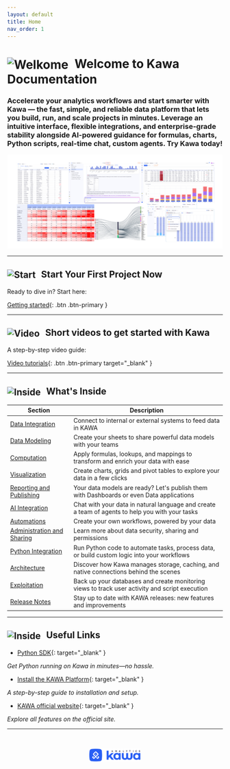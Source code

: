 ```yaml
---
layout: default
title: Home
nav_order: 1
---
```


<h1>
  <img
    src="{{ '/assets/icons/door_open.svg' | relative_url }}"
    alt="Welkome"
    width="48"
    style="vertical-align: middle; margin-right: 8px;"
  />
  Welcome to Kawa Documentation
</h1>

### Accelerate your analytics workflows and start smarter with **Kawa** — the fast, simple, and reliable data platform that lets you **build**, **run**, and **scale** projects in minutes. Leverage an intuitive interface, flexible integrations, and enterprise-grade stability alongside AI-powered guidance for formulas, charts, Python scripts, real-time chat, custom agents. **Try Kawa today!**


![home_page](./readme-assets/home1.png)


---

<h2>
  <img
    src="{{ '/assets/icons/rocket.svg' | relative_url }}"
    alt="Start"
    width="36"
    style="vertical-align: middle; margin-right: 8px;"
  />
  Start Your First Project Now
</h2>


Ready to dive in? Start here:

[Getting started](./00__getting_started.html){: .btn .btn-primary }

---
 
<h2>
  <img
    src="{{ '/assets/icons/play_circle.svg' | relative_url }}"
    alt="Video"
    width="36"
    style="vertical-align: middle; margin-right: 8px;"
  />
  Short videos to get started with Kawa
</h2>

A step-by-step video guide:

[Video tutorials](https://docs.kawa.ai/video-tutorials/english-tutorials){: .btn .btn-primary target="_blank" }

---

<h2>
  <img
    src="{{ '/assets/icons/data_table.svg' | relative_url }}"
    alt="Inside"
    width="36"
    style="vertical-align: middle; margin-right: 8px;"
  />
  What's Inside
</h2>

| Section         | Description                                                                                      
|----------------|--------------------------------------------------------------------------------------------------
| [Data Integration](./01_00_data_integration.html) | Connect to internal or external systems to feed data in KAWA                                     
| [Data Modeling](./02_00_modeling.html) | Create your sheets to share powerful data models with your teams                                 
| [Computation](03_00_computations.md) | Apply formulas, lookups, and mappings to transform and enrich your data with ease                
| [Visualization](./04_00_visualization.html) | Create charts, grids and pivot tables to explore your data in a few clicks                       
| [Reporting and Publishing](./05_00_publishing.html) | Your data models are ready? Let's publish them with Dashboards or even Data applications         
| [AI Integration](./06_00_ai_integration.html) | Chat with your data in natural language and create a team of agents to help you with your tasks  
| [Automations](./07_00_automations.html) | Create your own workflows, powered by your data                                                  
| [Administration and Sharing](./08_00_administration.html) | Learn more about data security, sharing and permissions                                          
| [Python Integration](09_00_python_integration.md) | Run Python code to automate tasks, process data, or build custom logic into your workflows       
| [Architecture](10_00_architecture.md) | Discover how Kawa manages storage, caching, and native connections behind the scenes             
| [Exploitation](11_00_exploitation.md) | Back up your databases and create monitoring views to track user activity and script execution   
| [Release Notes](12_00_release_notes.md) | Stay up to date with KAWA releases: new features and improvements             

---

<h2>
  <img
    src="{{ '/assets/icons/link.svg' | relative_url }}"
    alt="Inside"
    width="36"
    style="vertical-align: middle; margin-right: 8px;"
  />
  Useful Links
</h2>

- [Python SDK](https://github.com/kawa-analytics/kywy-documentation){: target="_blank" }

_Get Python running on Kawa in minutes—no hassle._

- [Install the KAWA Platform](https://github.com/kawa-analytics/kawa-docker-install){: target="_blank" }

_A step-by-step guide to installation and setup._

- [KAWA official website](https://www.kawa.ai){: target="_blank" }

_Explore all features on the official site._

---

<p align="center">
  <img src="./logo.png" alt="Kawa Logo" width="120" style="margin-top: 2rem;" />
</p>
